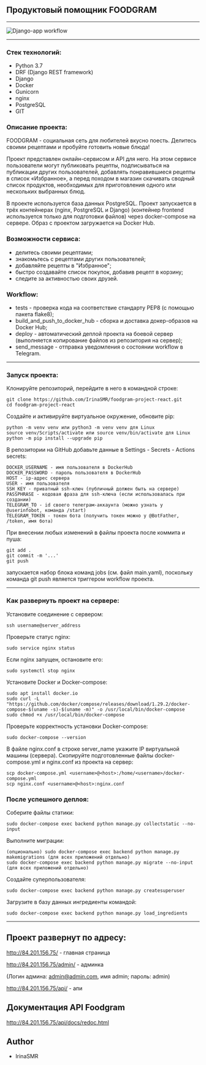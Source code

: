 ## Продуктовый помощник FOODGRAM
***

![Django-app workflow](https://github.com/IrinaSMR/foodgram-project-react/actions/workflows/main.yml/badge.svg)
***

### Стек технологий:

- Python 3.7
- DRF (Django REST framework)
- Django
- Docker
- Gunicorn
- nginx
- PostgreSQL
- GIT

### Описание проекта:

FOODGRAM - социальная сеть для любителей вкусно поесть.
Делитесь своими рецептами и пробуйте готовить новые блюда!

Проект представлен онлайн-сервисом и API для него. На этом сервисе пользователи могут публиковать рецепты, подписываться на публикации других пользователей, добавлять понравившиеся рецепты в список «Избранное», а перед походом в магазин скачивать сводный список продуктов, необходимых для приготовления одного или нескольких выбранных блюд.

В проекте используется база данных PostgreSQL. Проект запускается в трёх контейнерах (nginx, PostgreSQL и Django) (контейнер frontend используется только для подготовки файлов) через docker-compose на сервере. Образ с проектом загружается на Docker Hub.

### Возможности сервиса:

- делитесь своими рецептами;
- знакомьтесь с рецептами других пользователей;
- добавляйте рецепты в "Избранное";
- быстро создавайте список покупок, добавив рецепт в корзину;
- следите за активностью своих друзей.

### Workflow:

- tests - проверка кода на соответствие стандарту PEP8 (с помощью пакета flake8);
- build_and_push_to_docker_hub - сборка и доставка докер-образов на Docker Hub;
- deploy - автоматический деплой проекта на боевой сервер (выполняется копирование файлов из репозитория на сервер);
- send_message - отправка уведомления о состоянии workflow в Telegram.

***
### Запуск проекта:

Клонируйте репозиторий, перейдите в него в командной строке:

```
git clone https://github.com/IrinaSMR/foodgram-project-react.git
cd foodgram-project-react
```

Создайте и активируйте виртуальное окружение, обновите pip:

```
python -m venv venv или python3 -m venv venv для Linux
source venv/Scripts/activate или source venv/bin/activate для Linux
python -m pip install --upgrade pip
```

В репозитории на GitHub добавьте данные в Settings - Secrets - Actions secrets:

```
DOCKER_USERNAME - имя пользователя в DockerHub
DOCKER_PASSWORD - пароль пользователя в DockerHub
HOST - ip-адрес сервера
USER - имя пользователя
SSH_KEY - приватный ssh-ключ (публичный должен быть на сервере)
PASSPHRASE - кодовая фраза для ssh-ключа (если использовалась при создании)
TELEGRAM_TO - id своего телеграм-аккаунта (можно узнать у @userinfobot, команда /start)
TELEGRAM_TOKEN - токен бота (получить токен можно у @BotFather, /token, имя бота)
```

При внесении любых изменений в файлы проекта после коммита и пуша:

```
git add .
git commit -m '...'
git push
```
запускается набор блока команд jobs (см. файл main.yaml), поскольку команда git push является триггером workflow проекта.
***

### Как развернуть проект на сервере:

Установите соединение с сервером:

```
ssh username@server_address
```

Проверьте статус nginx:

```
sudo service nginx status
```

Если nginx запущен, остановите его:

```
sudo systemctl stop nginx
```

Установите Docker и Docker-compose:

```
sudo apt install docker.io
sudo curl -L "https://github.com/docker/compose/releases/download/1.29.2/docker-compose-$(uname -s)-$(uname -m)" -o /usr/local/bin/docker-compose
sudo chmod +x /usr/local/bin/docker-compose
```

Проверьте корректность установки Docker-compose:

```
sudo docker-compose --version
```

В файле nginx.conf в строке server_name укажите IP виртуальной машины (сервера).
Скопируйте подготовленные файлы docker-compose.yml и nginx.conf из проекта на сервер:

```
scp docker-compose.yml <username>@<host>:/home/<username>/docker-compose.yml
scp nginx.conf <username>@<host>:nginx.conf
```

### После успешного деплоя:

Соберите файлы статики:

```
sudo docker-compose exec backend python manage.py collectstatic --no-input 
```

Выполните миграции:

```
(опционально) sudo docker-compose exec backend python manage.py makemigrations (для всех приложений отдельно)
sudo docker-compose exec backend python manage.py migrate --no-input (для всех приложений отдельно)
```

Создайте суперпользователя:

```
sudo docker-compose exec backend python manage.py createsuperuser
```

Загрузите в базу данных ингредиенты командой:

```
sudo docker-compose exec backend python manage.py load_ingredients
```
***

## Проект развернут по адресу:

http://84.201.156.75/ - главная страница

http://84.201.156.75/admin/ - админка

(Логин админа: admin@admin.com, имя admin; пароль: admin)

http://84.201.156.75/api/ - апи


## Документация API Foodgram

http://84.201.156.75/api/docs/redoc.html

## Author
- IrinaSMR

